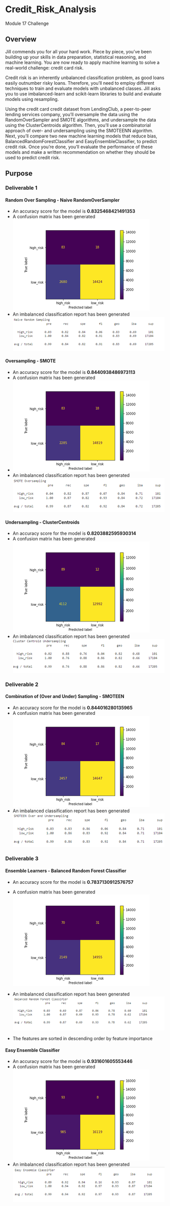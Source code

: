 # Credit_Risk_Analysis
Module 17 Challenge

## Overview

Jill commends you for all your hard work. Piece by piece, you’ve been building up your skills in data preparation, statistical reasoning, and machine learning. You are now ready to apply machine learning to solve a real-world challenge: credit card risk.

Credit risk is an inherently unbalanced classification problem, as good loans easily outnumber risky loans. Therefore, you’ll need to employ different techniques to train and evaluate models with unbalanced classes. Jill asks you to use imbalanced-learn and scikit-learn libraries to build and evaluate models using resampling.

Using the credit card credit dataset from LendingClub, a peer-to-peer lending services company, you’ll oversample the data using the RandomOverSampler and SMOTE algorithms, and undersample the data using the ClusterCentroids algorithm. Then, you’ll use a combinatorial approach of over- and undersampling using the SMOTEENN algorithm. Next, you’ll compare two new machine learning models that reduce bias, BalancedRandomForestClassifier and EasyEnsembleClassifier, to predict credit risk. Once you’re done, you’ll evaluate the performance of these models and make a written recommendation on whether they should be used to predict credit risk.

## Purpose

### Deliverable 1

#### Random Over Sampling - Naive RandomOverSampler

  * An accuracy score for the model is **0.8325468421491353**
  * A confusion matrix has been generated
  ![NaiveRandomOverSampler_confusion_matrix](Images/NaiveRandomOverSampler_confusion_matrix.png)
  * An imbalanced classification report has been generated
  ![NaiveRandOverSamp_imbal](Images/NaiveRandOverSamp_imbal.png)
  
#### Oversampling - SMOTE

  * An accuracy score for the model is **0.8440938486973113**
  * A confusion matrix has been generated
  * ![SMOTEOverSampler_confusion_matrix](Images/SMOTEOverSampler_confusion_matrix.png)
  * An imbalanced classification report has been generated
  ![SmoteOverSamp_Imbal](Images/SmoteOverSamp_Imbal.png)

#### Undersampling - ClusterCentroids

  * An accuracy score for the model is **0.8203882595930314**
  * A confusion matrix has been generated
  ![ClusterCentroidUnderSampler_confusion_matrix](Images/ClusterCentroidUnderSampler_confusion_matrix.png)
  * An imbalanced classification report has been generated
  ![ClustCentUndSamp_imbal](Images/ClustCentUndSamp_imbal.png)
  
### Deliverable 2

#### Combination of (Over and Under) Sampling - SMOTEEN 

  * An accuracy score for the model is **0.844016280135965**
  * A confusion matrix has been generated
  ![SMOTEENOverUnderSampler_confusion_matrix](Images/SMOTEENOverUnderSampler_confusion_matrix.png)
  * An imbalanced classification report has been generated
  ![SmooteenImbal](Images/SmooteenImbal.png)
 
### Deliverable 3

#### Ensemble Learners - Balanced Random Forest Classifier

  * An accuracy score for the model is **0.7837130912576757**
  * A confusion matrix has been generated
  ![BalancedRandomForestClassifier_confusion_matrix](Images/BalancedRandomForestClassifier_confusion_matrix.png)
  * An imbalanced classification report has been generated
  ![BRFC_Imbal](Images/BRFC_Imbal.png)
  
  * The features are sorted in descending order by feature importance

#### Easy Ensemble Classifier

  * An accuracy score for the model is **0.931601605553446**
  * A confusion matrix has been generated
  ![EasyEnsembleClassifier_confusion_matrix](Images/EasyEnsembleClassifier_confusion_matrix.png)
  * An imbalanced classification report has been generated
  ![EEC_Imbal](Images/EEC_Imbal.png)
